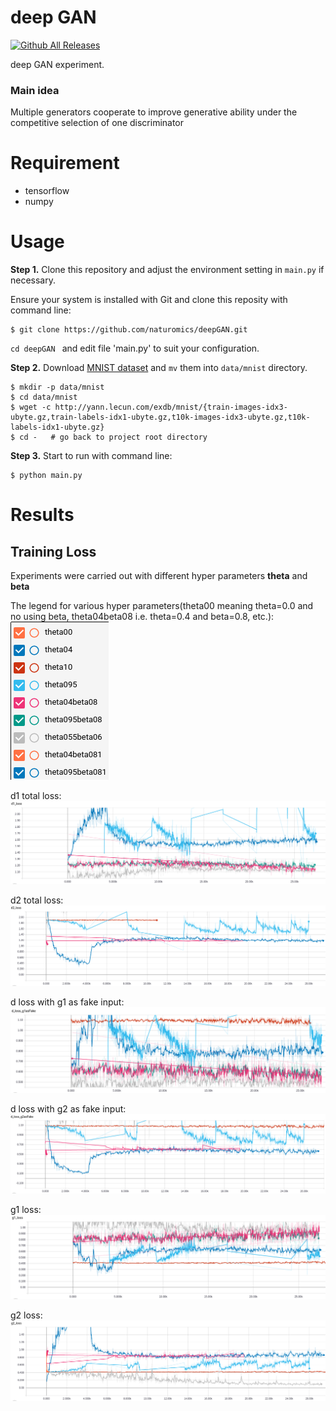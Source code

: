 # deep GAN
[![Github All Releases](https://img.shields.io/github/downloads/atom/atom/total.svg?style=plastic)]()

deep GAN experiment.

### Main idea
Multiple generators cooperate to improve generative ability under the competitive selection of one discriminator

# Requirement
* tensorflow
* numpy

# Usage
**Step 1.** Clone this repository and adjust the environment setting in ``main.py`` if necessary.

Ensure your system is installed with Git and clone this reposity with command line:

```
$ git clone https://github.com/naturomics/deepGAN.git
```
``cd deepGAN `` and edit file 'main.py' to suit your configuration.

**Step 2.** Download [MNIST dataset](http://yann.lecun.com/exdb/mnist/) and ``mv`` them into ``data/mnist`` directory.
```
$ mkdir -p data/mnist
$ cd data/mnist
$ wget -c http://yann.lecun.com/exdb/mnist/{train-images-idx3-ubyte.gz,train-labels-idx1-ubyte.gz,t10k-images-idx3-ubyte.gz,t10k-labels-idx1-ubyte.gz}
$ cd -   # go back to project root directory
```

**Step 3.** Start to run with command line:
```
$ python main.py
```

# Results

## Training Loss
Experiments were carried out with different hyper parameters **theta** and **beta**

The legend for various hyper parameters(theta00 meaning theta=0.0 and no using beta, theta04beta08 i.e. theta=0.4 and beta=0.8, etc.):
![Legend](imgs/training/legend.png)

d1 total loss:
![d1_loss](imgs/training/d1_loss.png)

d2 total loss:
![d2_loss](imgs/training/d2_loss.png)

d loss with g1 as fake input:
![d_loss_g1AsFake](imgs/training/d_loss_g1AsFake.png)

d loss with g2 as fake input:
![d_loss_g2AsFake](imgs/training/d_loss_g2AsFake.png)

g1 loss:
![g1_loss](imgs/training/g1_loss.png)

g2 loss:
![g2_loss](imgs/training/g2_loss.png)
